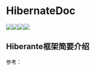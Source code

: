 # HibernateDoc

![](https://camo.githubusercontent.com/3ba433e9aaff8fb8749c3fa980ff5839515057f8/687474703a2f2f70726f677265737365642e696f2f6261722f32383f7469746c653d70726f6772657373)<img src="https://img.shields.io/github/license/sivanWu0222/HibernateDoc.svg"></img><img src="https://img.shields.io/badge/HibernateDoc-Progress-green.svg"></img><img src="https://img.shields.io/circleci/project/github/RedSparr0w/node-csgo-parser.svg"></img>

## Hiberante框架简要介绍
参考：<a href="http://www.sivan0222.cn/2017/11/12/Hibernate%E5%85%A5%E9%97%A8"/>
